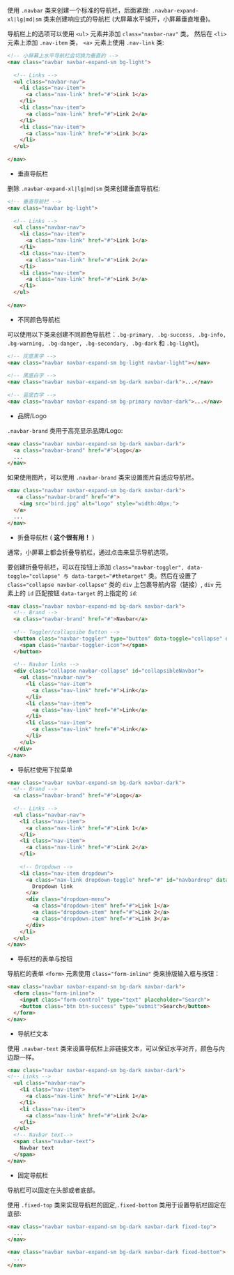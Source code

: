 使用 `.navbar` 类来创建一个标准的导航栏，后面紧跟: `.navbar-expand-xl|lg|md|sm` 类来创建响应式的导航栏 (大屏幕水平铺开，小屏幕垂直堆叠)。

导航栏上的选项可以使用 `<ul>` 元素并添加 `class="navbar-nav"` 类。 然后在 `<li>` 元素上添加 `.nav-item` 类， `<a>` 元素上使用 `.nav-link` 类:
```html
<!-- 小屏幕上水平导航栏会切换为垂直的 -->
<nav class="navbar navbar-expand-sm bg-light">
 
  <!-- Links -->
  <ul class="navbar-nav">
    <li class="nav-item">
      <a class="nav-link" href="#">Link 1</a>
    </li>
    <li class="nav-item">
      <a class="nav-link" href="#">Link 2</a>
    </li>
    <li class="nav-item">
      <a class="nav-link" href="#">Link 3</a>
    </li>
  </ul>
 
</nav>
```

- 垂直导航栏

删除 `.navbar-expand-xl|lg|md|sm` 类来创建垂直导航栏:
```html
<!-- 垂直导航栏 -->
<nav class="navbar bg-light">
 
  <!-- Links -->
  <ul class="navbar-nav">
    <li class="nav-item">
      <a class="nav-link" href="#">Link 1</a>
    </li>
    <li class="nav-item">
      <a class="nav-link" href="#">Link 2</a>
    </li>
    <li class="nav-item">
      <a class="nav-link" href="#">Link 3</a>
    </li>
  </ul>
 
</nav>
```

- 不同颜色导航栏

可以使用以下类来创建不同颜色导航栏：`.bg-primary, .bg-success, .bg-info, .bg-warning, .bg-danger, .bg-secondary, .bg-dark` 和 `.bg-light`)。

```html
<!-- 灰底黑字 -->
<nav class="navbar navbar-expand-sm bg-light navbar-light"></nav>
 
<!-- 黑底白字 -->
<nav class="navbar navbar-expand-sm bg-dark navbar-dark">...</nav>
 
<!-- 蓝底白字 -->
<nav class="navbar navbar-expand-sm bg-primary navbar-dark">...</nav>
```

- 品牌/Logo

`.navbar-brand` 类用于高亮显示品牌/Logo:
```html
<nav class="navbar navbar-expand-sm bg-dark navbar-dark">
  <a class="navbar-brand" href="#">Logo</a>
  ...
</nav>
```

如果使用图片，可以使用 `.navbar-brand` 类来设置图片自适应导航栏。
```html
<nav class="navbar navbar-expand-sm bg-dark navbar-dark">
   <a class="navbar-brand" href="#">
    <img src="bird.jpg" alt="Logo" style="width:40px;">
  </a>
  ...
</nav>
```

- 折叠导航栏 ( **这个很有用！** )
  
通常，小屏幕上都会折叠导航栏，通过点击来显示导航选项。

要创建折叠导航栏，可以在按钮上添加 `class="navbar-toggler", data-toggle="collapse" 与 data-target="#thetarget"` 类。然后在设置了 `class="collapse navbar-collapse"` 类的 `div` 上包裹导航内容（链接）, `div` 元素上的 `id` 匹配按钮 `data-target` 的上指定的 `id`:

```html
<nav class="navbar navbar-expand-md bg-dark navbar-dark">
  <!-- Brand -->
  <a class="navbar-brand" href="#">Navbar</a>
 
  <!-- Toggler/collapsibe Button -->
  <button class="navbar-toggler" type="button" data-toggle="collapse" data-target="#collapsibleNavbar">
    <span class="navbar-toggler-icon"></span>
  </button>
 
  <!-- Navbar links -->
  <div class="collapse navbar-collapse" id="collapsibleNavbar">
    <ul class="navbar-nav">
      <li class="nav-item">
        <a class="nav-link" href="#">Link</a>
      </li>
      <li class="nav-item">
        <a class="nav-link" href="#">Link</a>
      </li>
      <li class="nav-item">
        <a class="nav-link" href="#">Link</a>
      </li> 
    </ul>
  </div> 
</nav>
```

- 导航栏使用下拉菜单

```html
<nav class="navbar navbar-expand-sm bg-dark navbar-dark">
  <!-- Brand -->
  <a class="navbar-brand" href="#">Logo</a>
 
  <!-- Links -->
  <ul class="navbar-nav">
    <li class="nav-item">
      <a class="nav-link" href="#">Link 1</a>
    </li>
    <li class="nav-item">
      <a class="nav-link" href="#">Link 2</a>
    </li>
 
    <!-- Dropdown -->
    <li class="nav-item dropdown">
      <a class="nav-link dropdown-toggle" href="#" id="navbardrop" data-toggle="dropdown">
        Dropdown link
      </a>
      <div class="dropdown-menu">
        <a class="dropdown-item" href="#">Link 1</a>
        <a class="dropdown-item" href="#">Link 2</a>
        <a class="dropdown-item" href="#">Link 3</a>
      </div>
    </li>
  </ul>
</nav>
```

- 导航栏的表单与按钮

导航栏的表单 `<form>` 元素使用 `class="form-inline"` 类来排版输入框与按钮：
```html
<nav class="navbar navbar-expand-sm bg-dark navbar-dark">
  <form class="form-inline">
    <input class="form-control" type="text" placeholder="Search">
    <button class="btn btn-success" type="submit">Search</button>
  </form>
</nav>
```

- 导航栏文本

使用 `.navbar-text` 类来设置导航栏上非链接文本，可以保证水平对齐，颜色与内边距一样。
```html
<nav class="navbar navbar-expand-sm bg-dark navbar-dark">
<!-- Links -->
  <ul class="navbar-nav">
    <li class="nav-item">
      <a class="nav-link" href="#">Link 1</a>
    </li>
    <li class="nav-item">
      <a class="nav-link" href="#">Link 2</a>
    </li>
  </ul>
  <!-- Navbar text-->
  <span class="navbar-text">
    Navbar text
  </span>
</nav>
```

- 固定导航栏

导航栏可以固定在头部或者底部。

使用 `.fixed-top` 类来实现导航栏的固定,`.fixed-bottom` 类用于设置导航栏固定在底部:
```html
<nav class="navbar navbar-expand-sm bg-dark navbar-dark fixed-top">
  ...
</nav> 

<nav class="navbar navbar-expand-sm bg-dark navbar-dark fixed-bottom">
  ...
</nav>
```











